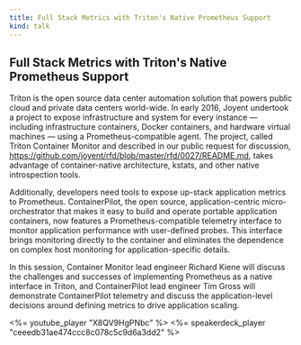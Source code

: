 ```yaml
---
title: Full Stack Metrics with Triton's Native Prometheus Support
kind: talk
---
```


## Full Stack Metrics with Triton's Native Prometheus Support

Triton is the open source data center automation solution that powers public
cloud and private data centers world-wide. In early 2016, Joyent undertook a
project to expose infrastructure and system for every instance — including
infrastructure containers, Docker containers, and hardware virtual machines —
using a Prometheus-compatible agent. The project, called Triton Container
Monitor and described in our public request for discussion,
https://github.com/joyent/rfd/blob/master/rfd/0027/README.md, takes advantage
of container-native architecture, kstats, and other native introspection
tools.

Additionally, developers need tools to expose up-stack application metrics to
Prometheus. ContainerPilot, the open source, application-centric
micro-orchestrator that makes it easy to build and operate portable
application containers, now features a Prometheus-compatible telemetry
interface to monitor application performance with user-defined probes. This
interface brings monitoring directly to the container and eliminates the
dependence on complex host monitoring for application-specific details.

In this session, Container Monitor lead engineer Richard Kiene will discuss
the challenges and successes of implementing Prometheus as a native interface
in Triton, and ContainerPilot lead engineer Tim Gross will demonstrate
ContainerPilot telemetry and discuss the application-level decisions around
defining metrics to drive application scaling.

<%= youtube_player "X8QV9HgPNbc" %>
<%= speakerdeck_player "ceeedb31ae474ccc8c078c5c9d6a3dd2" %>
